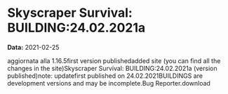 # Skyscraper Survival: BUILDING:24.02.2021a

**Data:** 2021-02-25

aggiornata alla 1.16.5first version publishedadded site (you can find all the changes in the site)Skyscraper Survival: BUILDING:24.02.2021a (version published)note: updatefirst published on 24.02.2021BUILDINGS are development versions and may be incomplete.Bug Reporter.download
